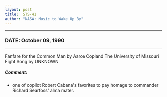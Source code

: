 ```yaml
---
layout: post
title:  STS-41
author: "NASA: Music to Wake Up By"
---
```


----
### DATE: October 09, 1990
----
Fanfare for the Common Man by Aaron Copland
The University of Missouri Fight Song by UNKNOWN

##### Comment:
* one of copilot Robert Cabana's favorites
to pay homage to commander Richard Searfoss' alma mater.
